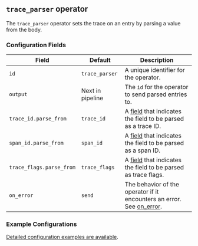 ## `trace_parser` operator

The `trace_parser` operator sets the trace on an entry by parsing a value from the body.

### Configuration Fields

| Field                    | Default          | Description |
| ---                      | ---              | ---         |
| `id`                     | `trace_parser`   | A unique identifier for the operator. |
| `output`                 | Next in pipeline | The `id` for the operator to send parsed entries to. |
| `trace_id.parse_from`    | `trace_id`       | A [field](../types/field.md) that indicates the field to be parsed as a trace ID. |
| `span_id.parse_from`     | `span_id`        | A [field](../types/field.md) that indicates the field to be parsed as a span ID. |
| `trace_flags.parse_from` | `trace_flags`    | A [field](../types/field.md) that indicates the field to be parsed as trace flags. |
| `on_error`               | `send`           | The behavior of the operator if it encounters an error. See [on_error](../types/on_error.md). |


### Example Configurations

[Detailed configuration examples are available](../types/trace.md).
